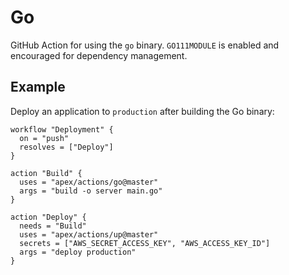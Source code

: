 # Go

GitHub Action for using the `go` binary. `GO111MODULE` is enabled and encouraged for dependency management.

## Example

Deploy an application to `production` after building the Go binary:

```
workflow "Deployment" {
  on = "push"
  resolves = ["Deploy"]
}

action "Build" {
  uses = "apex/actions/go@master"
  args = "build -o server main.go"
}

action "Deploy" {
  needs = "Build"
  uses = "apex/actions/up@master"
  secrets = ["AWS_SECRET_ACCESS_KEY", "AWS_ACCESS_KEY_ID"]
  args = "deploy production"
}
```
